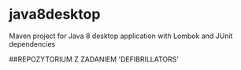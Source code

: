 # java8desktop
Maven project for Java 8 desktop application with Lombok and JUnit dependencies

##REPOZYTORIUM Z ZADANIEM 'DEFIBRILLATORS'
